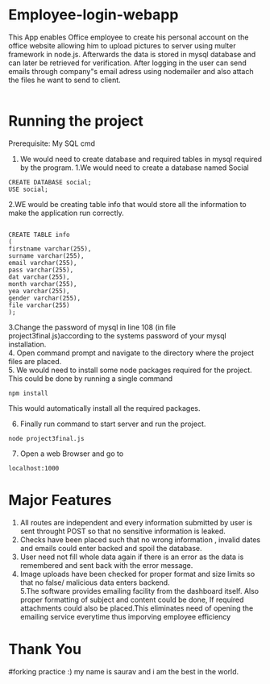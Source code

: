 # Employee-login-webapp
This App enables Office employee to create his personal account on the office website allowing him to upload pictures to server using multer framework in node.js. Afterwards the data is stored in mysql database and can later be retrieved for verification. After logging in the user can send emails through company"s email adress using nodemailer and also attach the files he want to send to client.
<br/><br/>
# Running the project
Prerequisite: My SQL cmd
1. We would need to create database and required tables in mysql required by the program.
1.We would need to create a database named Social <br/>
````
CREATE DATABASE social;
USE social;
````
2.WE would be creating table info that would store all the information to make the application run correctly.<br/>
````

CREATE TABLE info
(
firstname varchar(255),
surname varchar(255),
email varchar(255),
pass varchar(255),
dat varchar(255),
month varchar(255),
yea varchar(255),
gender varchar(255),
file varchar(255)
);
````

3.Change the password of mysql in line 108 (in file project3final.js)according to the systems password of your mysql installation.<br />
4. Open command prompt and navigate to the directory where the project files are placed.<br />
5. We would need to install some node packages required for the project. This could be done by running a single command 
````
npm install
````
This would automatically install all the required packages.<br />

6. Finally run command to start server and run the project.
````
node project3final.js
````
7. Open a web Browser and go to 
````
localhost:1000
````
# Major Features
1. All routes are independent and every information submitted by user is sent throught POST so that no sensitive information is leaked.<br />
2. Checks have been placed such that no wrong information , invalid dates and emails could enter backed and spoil the database. <br />
3. User need not fill whole data again if there is an error as the data is remembered and sent back with the error message.
4. Image uploads have been checked for proper format and size limits so that no false/ malicious data enters backend.<br />
5.The software provides emailing facility from the dashboard itself. Also proper formatting of subject and content could be done, If required attachments could also be placed.This eliminates need of opening the emailing service everytime thus imporving employee efficiency

# Thank You
#forking practice :)
my name is saurav and i am the best in the world.

